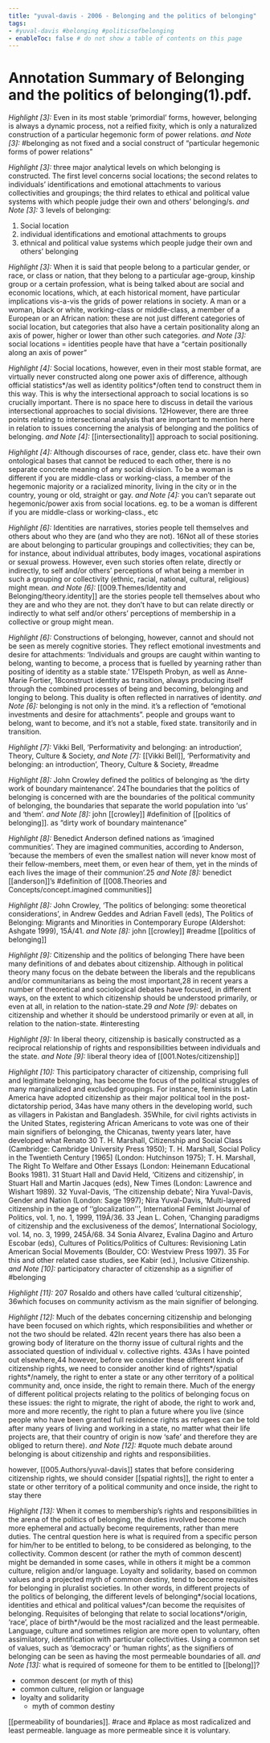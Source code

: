 ```yaml
---
title: "yuval-davis - 2006 - Belonging and the politics of belonging"
tags: 
- #yuval-davis #belonging #politicsofbelonging  
- enableToc: false # do not show a table of contents on this page
---
```


# Annotation Summary of Belonging and the politics of belonging(1).pdf.
 *Highlight [3]:* Even in its most stable ‘primordial’ forms, however, belonging is always a dynamic process, not a reified fixity, which is only a naturalized construction of a particular hegemonic form of power relations.
 *and Note [3]:* #belonging as not fixed and a social construct of “particular hegemonic forms of power relations”

 *Highlight [3]:* three major analytical levels on which belonging is constructed. The first level concerns social locations; the second relates to individuals’ identifications and emotional attachments to various collectivities and groupings; the third relates to ethical and political value systems with which people judge their own and others’ belonging/s.
 *and Note [3]:* 3 levels of belonging:
1. Social location
2. individual identifications and emotional attachments to groups
3. ethnical and political value systems which people judge their own and others’ belonging

 *Highlight [3]:* When it is said that people belong to a particular gender, or race, or class or nation, that they belong to a particular age-group, kinship group or a certain profession, what is being talked about are social and economic locations, which, at each historical moment, have particular implications vis-a-vis the grids of power relations in society. A man or a woman, black or white, working-class or middle-class, a member of a European or an African nation: these are not just different categories of social location, but categories that also have a certain positionality along an axis of power, higher or lower than other such categories.
 *and Note [3]:* social locations = identities people have that have a “certain positionally along an axis of power”

 *Highlight [4]:* Social locations, however, even in their most stable format, are virtually never constructed along one power axis of difference, although official statistics*/as well as identity politics*/often tend to construct them in this way. This is why the intersectional approach to social locations is so crucially important. There is no space here to discuss in detail the various intersectional approaches to social divisions. 12However, there are three points relating to intersectional analysis that are important to mention here in relation to issues concerning the analysis of belonging and the politics of belonging.
 *and Note [4]:* [[intersectionality]] approach to social positioning.

 *Highlight [4]:* Although discourses of race, gender, class etc. have their own ontological bases that cannot be reduced to each other, there is no separate concrete meaning of any social division. To be a woman is different if you are middle-class or working-class, a member of the hegemonic majority or a racialized minority, living in the city or in the country, young or old, straight or gay.
 *and Note [4]:* you can’t separate out hegemonic/power axis from social locations. eg. to be a woman is different if you are middle-class or working-class., etc

 *Highlight [6]:* Identities are narratives, stories people tell themselves and others about who they are (and who they are not). 16Not all of these stories are about belonging to particular groupings and collectivities; they can be, for instance, about individual attributes, body images, vocational aspirations or sexual prowess. However, even such stories often relate, directly or indirectly, to self and/or others’ perceptions of what being a member in such a grouping or collectivity (ethnic, racial, national, cultural, religious) might mean.
 *and Note [6]:* [[009.Themes/Identity and Belonging/theory.identity]] are the stories people tell themselves about who they are and who they are not. they don’t have to but can relate directly or indirectly to what self and/or others’ perceptions of membership in a collective or group might mean.

 *Highlight [6]:* Constructions of belonging, however, cannot and should not be seen as merely cognitive stories. They reflect emotional investments and desire for attachments: ‘Individuals and groups are caught within wanting to belong, wanting to become, a process that is fuelled by yearning rather than positing of identity as a stable state.’ 17Elspeth Probyn, as well as Anne-Marie Fortier, 18construct identity as transition, always producing itself through the combined processes of being and becoming, belonging and longing to belong. This duality is often reflected in narratives of identity.
 *and Note [6]:* belonging is not only in the mind. it’s a reflection of “emotional investments and desire for attachments”. people and groups want to belong, want to become, and it’s not a stable, fixed state. transitorily and in transition. 

 *Highlight [7]:* Vikki Bell, ‘Performativity and belonging: an introduction’, Theory, Culture & Society,
 *and Note [7]:* [[Vikki Bell]], ‘Performativity and belonging: an introduction’, Theory, Culture & Society, #readme

 *Highlight [8]:* John Crowley defined the politics of belonging as ‘the dirty work of boundary maintenance’. 24The boundaries that the politics of belonging is concerned with are the boundaries of the political community of belonging, the boundaries that separate the world population into ‘us’ and ‘them’.
 *and Note [8]:* john [[crowley]] #definition of [[politics of belonging]]. as “dirty work of boundary maintenance”

 *Highlight [8]:* Benedict Anderson defined nations as ‘imagined communities’. They are imagined communities, according to Anderson, ‘because the members of even the smallest nation will never know most of their fellow-members, meet them, or even hear of them, yet in the minds of each lives the image of their communion’.25
 *and Note [8]:* benedict [[anderson]]’s #definition of [[008.Theories and Concepts/concept.imagined communities]]

 *Highlight [8]:* John Crowley, ‘The politics of belonging: some theoretical considerations’, in Andrew Geddes and Adrian Favell (eds), The Politics of Belonging: Migrants and Minorities in Contemporary Europe (Aldershot: Ashgate 1999), 15Á/41.
 *and Note [8]:* john [[crowley]] #readme [[politics of belonging]]

 *Highlight [9]:* Citizenship and the politics of belonging There have been many definitions of and debates about citizenship. Although in political theory many focus on the debate between the liberals and the republicans and/or communitarians as being the most important,28 in recent years a number of theoretical and sociological debates have focused, in different ways, on the extent to which citizenship should be understood primarily, or even at all, in relation to the nation-state.29
 *and Note [9]:* debates on citizenship and whether it should be understood primarily or even at all, in relation to the nation-state. #interesting

 *Highlight [9]:* In liberal theory, citizenship is basically constructed as a reciprocal relationship of rights and responsibilities between individuals and the state.
 *and Note [9]:* liberal theory idea of [[001.Notes/citizenship]]

 *Highlight [10]:* This participatory character of citizenship, comprising full and legitimate belonging, has become the focus of the political struggles of many marginalized and excluded groupings. For instance, feminists in Latin America have adopted citizenship as their major political tool in the post-dictatorship period, 34as have many others in the developing world, such as villagers in Pakistan and Bangladesh. 35While, for civil rights activists in the United States, registering African Americans to vote was one of their main signifiers of belonging, the Chicanas, twenty years later, have developed what Renato 30 T. H. Marshall, Citizenship and Social Class (Cambridge: Cambridge University Press 1950); T. H. Marshall, Social Policy in the Twentieth Century [1965] (London: Hutchinson 1975); T. H. Marshall, The Right To Welfare and Other Essays (London: Heinemann Educational Books 1981). 31 Stuart Hall and David Held, ‘Citizens and citizenship’, in Stuart Hall and Martin Jacques (eds), New Times (London: Lawrence and Wishart 1989). 32 Yuval-Davis, ‘The citizenship debate’; Nira Yuval-Davis, Gender and Nation (London: Sage 1997); Nira Yuval-Davis, ‘Multi-layered citizenship in the age of ‘‘glocalization’’’, International Feminist Journal of Politics, vol. 1, no. 1, 1999, 119Á/36. 33 Jean L. Cohen, ‘Changing paradigms of citizenship and the exclusiveness of the demos’, International Sociology, vol. 14, no. 3, 1999, 245Á/68. 34 Sonia Alvarez, Evalina Dagino and Arturo Escobar (eds), Cultures of Politics/Politics of Cultures: Revisioning Latin American Social Movements (Boulder, CO: Westview Press 1997). 35 For this and other related case studies, see Kabir (ed.), Inclusive Citizenship.
 *and Note [10]:* participatory character of citizenship as a signifier of #belonging

 *Highlight [11]:* 207 Rosaldo and others have called ‘cultural citizenship’, 36which focuses on community activism as the main signifier of belonging.

 *Highlight [12]:* Much of the debates concerning citizenship and belonging have been focused on which rights, which responsibilities and whether or not the two should be related. 42In recent years there has also been a growing body of literature on the thorny issue of cultural rights and the associated question of individual v. collective rights. 43As I have pointed out elsewhere,44 however, before we consider these different kinds of citizenship rights, we need to consider another kind of rights*/spatial rights*/namely, the right to enter a state or any other territory of a political community and, once inside, the right to remain there. Much of the energy of different political projects relating to the politics of belonging focus on these issues: the right to migrate, the right of abode, the right to work and, more and more recently, the right to plan a future where you live (since people who have been granted full residence rights as refugees can be told after many years of living and working in a state, no matter what their life projects are, that their country of origin is now ‘safe’ and therefore they are obliged to return there).
 *and Note [12]:* #quote
much debate around belonging is about citizenship and rights and responsibilities. 

however, [[005.Authors/yuval-davis]] states that before considering citizenship rights, we should consider [[spatial rights]], the right to enter a state or other territory of a political community and once inside, the right to stay there 

 *Highlight [13]:* When it comes to membership’s rights and responsibilities in the arena of the politics of belonging, the duties involved become much more ephemeral and actually become requirements, rather than mere duties. The central question here is what is required from a specific person for him/her to be entitled to belong, to be considered as belonging, to the collectivity. Common descent (or rather the myth of common descent) might be demanded in some cases, while in others it might be a common culture, religion and/or language. Loyalty and solidarity, based on common values and a projected myth of common destiny, tend to become requisites for belonging in pluralist societies. In other words, in different projects of the politics of belonging, the different levels of belonging*/social locations, identities and ethical and political values*/can become the requisites of belonging. Requisites of belonging that relate to social locations*/origin, ‘race’, place of birth*/would be the most racialized and the least permeable. Language, culture and sometimes religion are more open to voluntary, often assimilatory, identification with particular collectivities. Using a common set of values, such as ‘democracy’ or ‘human rights’, as the signifiers of belonging can be seen as having the most permeable boundaries of all.
 *and Note [13]:* what is required of someone for them to be entitled to [[belong]]? 

- common descent (or myth of this)
- common culture, religion or language
- loyalty and solidarity
	- myth of common destiny

[[permeability of boundaries]]. #race and #place as most radicalized and least permeable. language as more permeable since it is voluntary.  


